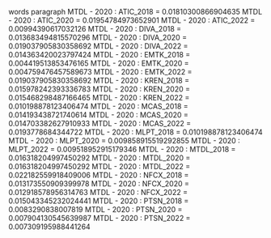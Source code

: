 words
paragraph
MTDL - 2020 : ATIC_2018 = 0.01810300866904635
MTDL - 2020 : ATIC_2020 = 0.01954784973652901
MTDL - 2020 : ATIC_2022 = 0.00994390617032126
MTDL - 2020 : DIVA_2018 = 0.013683494815570296
MTDL - 2020 : DIVA_2020 = 0.019037905830358692
MTDL - 2020 : DIVA_2022 = 0.014363420023797424
MTDL - 2020 : EMTK_2018 = 0.004419513853476165
MTDL - 2020 : EMTK_2020 = 0.004759476457589673
MTDL - 2020 : EMTK_2022 = 0.019037905830358692
MTDL - 2020 : KREN_2018 = 0.015978242393336783
MTDL - 2020 : KREN_2020 = 0.015468298487166465
MTDL - 2020 : KREN_2022 = 0.010198878123406474
MTDL - 2020 : MCAS_2018 = 0.014193438721740614
MTDL - 2020 : MCAS_2020 = 0.014703382627910933
MTDL - 2020 : MCAS_2022 = 0.0193778684344722
MTDL - 2020 : MLPT_2018 = 0.010198878123406474
MTDL - 2020 : MLPT_2020 = 0.009858915519292855
MTDL - 2020 : MLPT_2022 = 0.009518952915179346
MTDL - 2020 : MTDL_2018 = 0.016318204997450292
MTDL - 2020 : MTDL_2020 = 0.016318204997450292
MTDL - 2020 : MTDL_2022 = 0.022182559918409006
MTDL - 2020 : NFCX_2018 = 0.013173550909399978
MTDL - 2020 : NFCX_2020 = 0.012918578956314763
MTDL - 2020 : NFCX_2022 = 0.015043345232024441
MTDL - 2020 : PTSN_2018 = 0.0083290838007819
MTDL - 2020 : PTSN_2020 = 0.007904130545639987
MTDL - 2020 : PTSN_2022 = 0.007309195988441264
